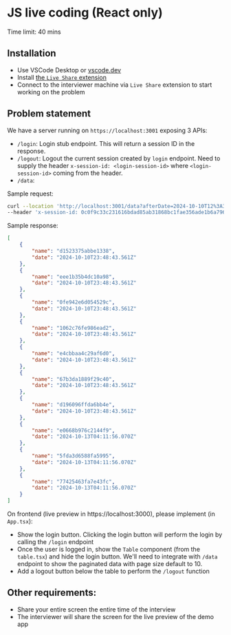 # JS live coding (React only)

Time limit: 40 mins

## Installation

- Use VSCode Desktop or [vscode.dev](https://vscode.dev)
- Install [the `Live Share` extension](https://marketplace.visualstudio.com/items?itemName=MS-vsliveshare.vsliveshare)
- Connect to the interviewer machine via `Live Share` extension to start working on the problem

## Problem statement

We have a server running on `https://localhost:3001` exposing 3 APIs:

- `/login`: Login stub endpoint. This will return a session ID in the response.
- `/logout`: Logout the current session created by `login` endpoint. Need to supply the header `x-session-id: <login-session-id>` where `<login-session-id>` coming from the header.
- `/data`: 

Sample request:

```bash
curl --location 'http://localhost:3001/data?afterDate=2024-10-10T12%3A39%3A40.895Z&limit=10' \
--header 'x-session-id: 0c0f9c33c231616bdad85ab31868bc1fae356ade1b6a796840a3175be01f950f'
```

Sample response:

```json
[
    {
        "name": "d1523375abbe1338",
        "date": "2024-10-10T23:48:43.561Z"
    },
    {
        "name": "eee1b35b4dc10a98",
        "date": "2024-10-10T23:48:43.561Z"
    },
    {
        "name": "0fe942e6d054529c",
        "date": "2024-10-10T23:48:43.561Z"
    },
    {
        "name": "1062c76fe986ead2",
        "date": "2024-10-10T23:48:43.561Z"
    },
    {
        "name": "e4cbbaa4c29af6d0",
        "date": "2024-10-10T23:48:43.561Z"
    },
    {
        "name": "67b3da1889f29c40",
        "date": "2024-10-10T23:48:43.561Z"
    },
    {
        "name": "d196096ffda6bb4e",
        "date": "2024-10-10T23:48:43.561Z"
    },
    {
        "name": "e0668b976c2144f9",
        "date": "2024-10-13T04:11:56.070Z"
    },
    {
        "name": "5fda3d6588fa5995",
        "date": "2024-10-13T04:11:56.070Z"
    },
    {
        "name": "77425463fa7e43fc",
        "date": "2024-10-13T04:11:56.070Z"
    }
]
```

On frontend (live preview in https://localhost:3000), please implement (in `App.tsx`):

- Show the login button. Clicking the login button will perform the login by calling the `/login` endpoint
- Once the user is logged in, show the `Table` component (from the `table.tsx`) and hide the login button. We'll need to integrate with `/data` endpoint to show the paginated data with page size default to 10.
- Add a logout button below the table to perform the `/logout` function

## Other requirements:

- Share your entire screen the entire time of the interview
- The interviewer will share the screen for the live preview of the demo app
